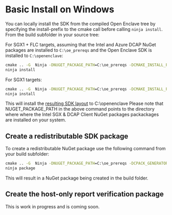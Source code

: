 Basic Install on Windows
========================

You can locally install the SDK from the compiled Open Enclave tree by specifying
the install-prefix to the cmake call before calling `ninja install`.
From the build subfolder in your source tree:

For SGX1 + FLC targets, assuming that the Intel and Azure DCAP NuGet packages are installed to `C:\oe_prereqs` and the Open Enclave SDK is installed to `C:\openenclave`:

```cmd
cmake .. -G  Ninja -DNUGET_PACKAGE_PATH=C:\oe_prereqs -DCMAKE_INSTALL_PREFIX:PATH=C:\openenclave
ninja install
```

For SGX1 targets:

```cmd
cmake .. -G  Ninja -DNUGET_PACKAGE_PATH=C:\oe_prereqs -DCMAKE_INSTALL_PREFIX:PATH=C:\openenclave -DHAS_QUOTE_PROVIDER=OFF
ninja install
```

This will install the [resulting SDK layout](/docs/GettingStartedDocs/Windows_using_oe_sdk.md#open-enclave-sdk-layout) to C:\openenclave
Please note that NUGET_PACKAGE_PATH in the above command points to the directory where where the Intel SGX & DCAP Client NuGet packages packackages are installed on your system.

## Create a redistributable SDK package

To create a redistributable NuGet package use the following command from your build subfolder:

```cmd
cmake .. -G  Ninja -DNUGET_PACKAGE_PATH=C:\oe_prereqs -DCPACK_GENERATOR=NuGet
ninja package
```

This will result in a NuGet package being created in the build folder.

## Create the host-only report verification package

This is work in progress and is coming soon.
